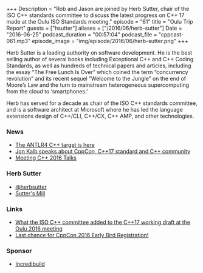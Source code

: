 +++
Description = "Rob and Jason are joined by Herb Sutter, chair of the ISO C++ standards committee to discuss the latest progress on C++ 17 made at the Oulu ISO Standards meeting."
episode = "61"
title = "Oulu Trip Report"
guests = ["hsutter"]
aliases = ["/2016/06/herb-sutter"]
Date = "2016-06-25"
podcast_duration = "00:57:04"
podcast_file = "cppcast-061.mp3"
episode_image = "img/episode/2016/06/herb-sutter.png"
+++

Herb Sutter is a leading authority on software development. He is the best selling author of several books including Exceptional C++ and C++ Coding Standards, as well as hundreds of technical papers and articles, including the essay “The Free Lunch Is Over” which coined the term “concurrency revolution” and its recent sequel “Welcome to the Jungle” on the end of Moore’s Law and the turn to mainstream heterogeneous supercomputing from the cloud to ‘smartphones.’

Herb has served for a decade as chair of the ISO C++ standards committee, and is a software architect at Microsoft where he has led the language extensions design of C++/CLI, C++/CX, C++ AMP, and other technologies.


### News ###

 - [The ANTLR4 C++ target is here](http://www.soft-gems.net/index.php/tools/49-the-antlr4-c-target-is-here)
 - [Jon Kalb speaks about CppCon, C++17 standard and C++ community](https://blog.jetbrains.com/clion/2016/06/jon-kalb-speaks-about-cppcon-cpp17-and-cpp-community/)
 - [Meeting C++ 2016 Talks](http://meetingcpp.com/index.php/talks16.html)
 
### Herb Sutter ###

 - [@herbsutter](https://twitter.com/herbsutter)
 - [Sutter's Mill](https://herbsutter.com/)
 
### Links ###

 - [What the ISO C++ committee added to the C++17 working draft at the Oulu 2016 meeting](https://www.reddit.com/r/cpp/comments/4pmlpz/what_the_iso_c_committee_added_to_the_c17_working/)
 - [Last chance for CppCon 2016 Early Bird Registration!](http://cppcon.org/regopen2016/)

### Sponsor ###

- [Incredibuild](https://www.incredibuild.com/cppoffer)

